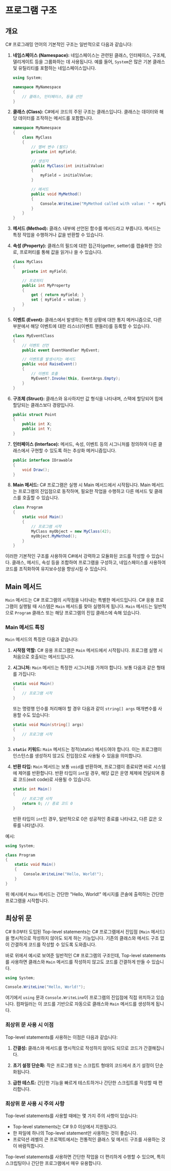 # 프로그램 구조

## 개요

C# 프로그래밍 언어의 기본적인 구조는 일반적으로 다음과 같습니다:

1. **네임스페이스 (Namespace):** 네임스페이스는 관련된 클래스, 인터페이스, 구조체, 델리게이트 등을 그룹화하는 데 사용됩니다. 예를 들어, `System`은 많은 기본 클래스 및 유틸리티를 포함하는 네임스페이스입니다.

    ```csharp
    using System;

    namespace MyNamespace
    {
        // 클래스, 인터페이스, 등을 선언
    }
    ```

2. **클래스 (Class):** C#에서 코드의 주된 구조는 클래스입니다. 클래스는 데이터와 해당 데이터를 조작하는 메서드를 포함합니다.

    ```csharp
    namespace MyNamespace
    {
        class MyClass
        {
            // 멤버 변수 (필드)
            private int myField;

            // 생성자
            public MyClass(int initialValue)
            {
                myField = initialValue;
            }

            // 메서드
            public void MyMethod()
            {
                Console.WriteLine("MyMethod called with value: " + myField);
            }
        }
    }
    ```

3. **메서드 (Method):** 클래스 내부에 선언된 함수를 메서드라고 부릅니다. 메서드는 특정 작업을 수행하거나 값을 반환할 수 있습니다.

4. **속성 (Property):** 클래스의 필드에 대한 접근자(getter, setter)를 캡슐화한 것으로, 프로퍼티를 통해 값을 읽거나 쓸 수 있습니다.

    ```csharp
    class MyClass
    {
        private int myField;

        // 프로퍼티
        public int MyProperty
        {
            get { return myField; }
            set { myField = value; }
        }
    }
    ```

5. **이벤트 (Event):** 클래스에서 발생하는 특정 상황에 대한 통지 메커니즘으로, 다른 부분에서 해당 이벤트에 대한 리스너(이벤트 핸들러)를 등록할 수 있습니다.

    ```csharp
    class MyEventClass
    {
        // 이벤트 선언
        public event EventHandler MyEvent;

        // 이벤트를 발생시키는 메서드
        public void RaiseEvent()
        {
            // 이벤트 호출
            MyEvent?.Invoke(this, EventArgs.Empty);
        }
    }
    ```

6. **구조체 (Struct):** 클래스와 유사하지만 값 형식을 나타내며, 스택에 할당되어 힙에 할당되는 클래스보다 경량입니다.

    ```csharp
    public struct Point
    {
        public int X;
        public int Y;
    }
    ```

7. **인터페이스 (Interface):** 메서드, 속성, 이벤트 등의 시그니처를 정의하여 다른 클래스에서 구현할 수 있도록 하는 추상화 메커니즘입니다.

    ```csharp
    public interface IDrawable
    {
        void Draw();
    }
    ```

8. **Main 메서드:** C# 프로그램은 실행 시 Main 메서드에서 시작됩니다. Main 메서드는 프로그램의 진입점으로 동작하며, 필요한 작업을 수행하고 다른 메서드 및 클래스를 호출할 수 있습니다.

    ```csharp
    class Program
    {
        static void Main()
        {
            // 프로그램 시작
            MyClass myObject = new MyClass(42);
            myObject.MyMethod();
        }
    }
    ```

이러한 기본적인 구조를 사용하여 C#에서 강력하고 모듈화된 코드를 작성할 수 있습니다. 클래스, 메서드, 속성 등을 조합하여 프로그램을 구성하고, 네임스페이스를 사용하여 코드를 조직화하여 유지보수성을 향상시킬 수 있습니다.

## Main 메서드

`Main` 메서드는 C# 프로그램의 시작점을 나타내는 특별한 메서드입니다. C# 응용 프로그램이 실행될 때 시스템은 `Main` 메서드를 찾아 실행하게 됩니다. `Main` 메서드는 일반적으로 `Program` 클래스 또는 해당 프로그램의 진입 클래스에 속해 있습니다.

### Main 메서드 특징

`Main` 메서드의 특징은 다음과 같습니다:

1. **시작점 역할:** C# 응용 프로그램은 `Main` 메서드에서 시작됩니다. 프로그램 실행 시 처음으로 호출되는 메서드입니다.

2. **시그니처:** `Main` 메서드는 특정한 시그니처를 가져야 합니다. 보통 다음과 같은 형태를 가집니다:

    ```csharp
    static void Main()
    {
        // 프로그램 시작
    }
    ```

    또는 명령행 인수를 처리해야 할 경우 다음과 같이 `string[] args` 매개변수를 사용할 수도 있습니다:

    ```csharp
    static void Main(string[] args)
    {
        // 프로그램 시작
    }
    ```

3. **`static` 키워드:** `Main` 메서드는 정적(static) 메서드여야 합니다. 이는 프로그램이 인스턴스를 생성하지 않고도 진입점으로 사용될 수 있음을 의미합니다.

4. **반환 타입:** `Main` 메서드는 보통 `void`를 반환하며, 프로그램이 종료되면 바로 시스템에 제어를 반환합니다. 반환 타입이 `int`일 경우, 해당 값은 운영 체제에 전달되며 종료 코드(exit code)로 사용될 수 있습니다.

    ```csharp
    static int Main()
    {
        // 프로그램 시작
        return 0; // 종료 코드 0
    }
    ```

    반환 타입이 `int`인 경우, 일반적으로 0은 성공적인 종료를 나타내고, 다른 값은 오류를 나타냅니다.

예시:

```csharp
using System;

class Program
{
    static void Main()
    {
        Console.WriteLine("Hello, World!");
    }
}
```

위 예시에서 `Main` 메서드는 간단한 "Hello, World!" 메시지를 콘솔에 출력하는 간단한 프로그램을 시작합니다.

## 최상위 문

C# 9.0부터 도입된 Top-level statements는 C# 프로그램에서 진입점 (`Main` 메서드)을 명시적으로 작성하지 않아도 되게 하는 기능입니다. 기존의 클래스와 메서드 구조 없이 간결하게 코드를 작성할 수 있도록 도와줍니다.

바로 위에서 예시로 보여준 일반적인 C# 프로그램의 구조인데, Top-level statements를 사용하면 클래스와 `Main` 메서드를 작성하지 않고도 코드를 간결하게 만들 수 있습니다.

```csharp
using System;

Console.WriteLine("Hello, World!");
```

여기에서 `using` 문과 `Console.WriteLine`이 프로그램의 진입점에 직접 위치하고 있습니다. 컴파일러는 이 코드를 기반으로 자동으로 클래스와 `Main` 메서드를 생성하게 됩니다.

### 최상위 문 사용 시 이점

Top-level statements를 사용하는 이점은 다음과 같습니다:

1. **간결성:** 클래스와 메서드를 명시적으로 작성하지 않아도 되므로 코드가 간결해집니다.

2. **초기 설정 단순화:** 작은 프로그램 또는 스크립트 형태의 코드에서 초기 설정이 단순화됩니다.

3. **급한 테스트:** 간단한 기능을 빠르게 테스트하거나 간단한 스크립트를 작성할 때 편리합니다.

### 최상위 문 사용 시 주의 사항

Top-level statements를 사용할 때에는 몇 가지 주의 사항이 있습니다:

- Top-level statements는 C# 9.0 이상에서 지원됩니다.
- 한 파일에 하나의 Top-level statement만 사용하는 것이 좋습니다.
- 프로덕션 레벨의 큰 프로젝트에서는 전통적인 클래스 및 메서드 구조를 사용하는 것이 바람직합니다.

Top-level statements를 사용하면 간단한 작업을 더 편리하게 수행할 수 있으며, 특히 스크립팅이나 간단한 프로그램에서 매우 유용합니다.
